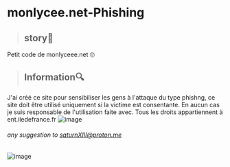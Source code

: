 # monlycee.net-Phishing
> ## story🎴 ## 
Petit code de monlyceee.net 🙄

> ## Information🔍 ##
J'ai créé ce site pour sensibiliser les gens à l'attaque du type phishng, ce site doit être utilisé uniquement si la victime est consentante. En aucun cas je suis responsable de l'utilisation faite avec. Tous les droits appartiennent à ent.iledefrance.fr
![image](https://user-images.githubusercontent.com/110695125/215355381-5ab04db4-d39e-4f5b-b562-8daf913aca7a.png)



###### any suggestion to saturnXIII@proton.me #####
![image](https://user-images.githubusercontent.com/103066353/167156636-3eb61b59-4d15-4845-b534-db2e4321f745.png)
